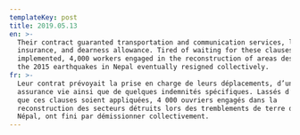 ```yaml
---
templateKey: post
title: 2019.05.13
en: >-
  Their contract guaranted transportation and communication services, life
  insurance, and dearness allowance. Tired of waiting for these clauses to be
  implemented, 4,000 workers engaged in the reconstruction of areas destroyed in
  the 2015 earthquakes in Nepal eventually resigned collectively.   
fr: >-
  Leur contrat prévoyait la prise en charge de leurs déplacements, d’une
  assurance vie ainsi que de quelques indemnités spécifiques. Lassés d’attendre
  que ces clauses soient appliquées, 4 000 ouvriers engagés dans la
  reconstruction des secteurs détruits lors des tremblements de terre de 2015 au
  Népal, ont fini par démissionner collectivement.
---
```


